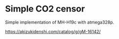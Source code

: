 # Simple CO2 censor

Simple implementation of MH-H19c with atmega328p.

<https://akizukidenshi.com/catalog/g/gM-16142/>
